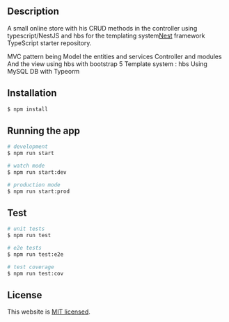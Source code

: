 

## Description

A small online store with his CRUD methods in the controller using typescript/NestJS and hbs for the templating system[Nest](https://github.com/nestjs/nest) framework TypeScript starter repository.

MVC pattern being Model the entities and services 
Controller and modules
And the view using hbs with bootstrap 5
Template system : hbs
Using MySQL DB with Typeorm
## Installation

```bash
$ npm install
```

## Running the app

```bash
# development
$ npm run start

# watch mode
$ npm run start:dev

# production mode
$ npm run start:prod
```

## Test

```bash
# unit tests
$ npm run test

# e2e tests
$ npm run test:e2e

# test coverage
$ npm run test:cov
```


## License

This website is [MIT licensed](LICENSE).
